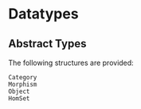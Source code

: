 # Datatypes

## Abstract Types

The following structures are provided:

```@docs
Category
Morphism
Object
HomSet
```
